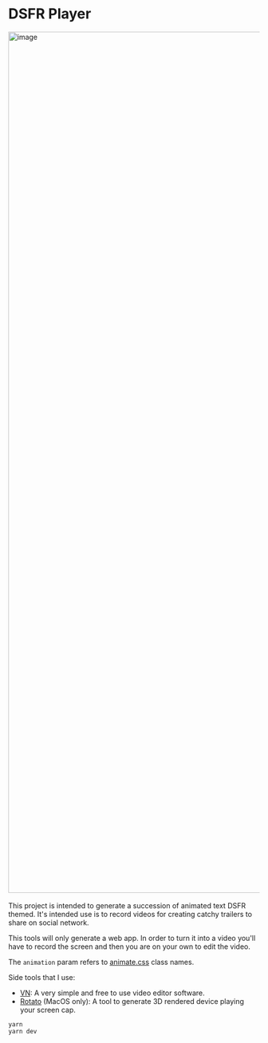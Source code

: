 # DSFR Player

<img width="1728" alt="image" src="https://github.com/codegouvfr/dsfr-player/assets/6702424/94a20bd8-f33c-4b2e-9606-10ae9e8184ef">  
<br/>
<br/>
This project is intended to generate a succession of animated text DSFR themed.  
It's intended use is to record videos for creating catchy trailers to share on social network.  

This tools will only generate a web app. In order to turn it into a video you'll have
to record the screen and then you are on your own to edit the video.  

The `animation` param refers to [animate.css](https://animate.style/) class names.

Side tools that I use:  
- [VN](https://www.vlognow.me/): A very simple and free to use video editor software.  
- [Rotato](https://rotato.app/) (MacOS only): A tool to generate 3D rendered device playing your screen cap.  

```
yarn
yarn dev
```
